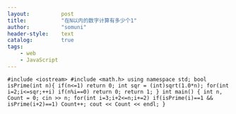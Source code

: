 ```yaml
---
layout:          post
title:           "在N以内的数字计算有多少个1"
author:          "somuni"
header-style:    text
catalog:         true
tags:
    - web
    - JavaScript
---
```

``
#include <iostream>
#include <math.h>
using namespace std;
bool isPrime(int n){
    if(n<=1) return 0;
    int sqr = (int)sqrt(1.0*n);
    for(int i=2;i<=sqr;++i)
        if(n%i==0) return 0;
    return 1;
}
int main()
{
    int n, Count = 0;
    cin >> n;
    for(int i=3;i+2<=n;i+=2)
        if(isPrime(i)==1 && isPrime(i+2)==1)
            Count++;
    cout << Count << endl;
}
``


    
